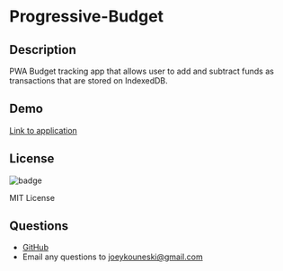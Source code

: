 # Progressive-Budget

## Description
PWA Budget tracking app that allows user to add and subtract funds as transactions that are stored on IndexedDB. 

## Demo

[Link to application](https://dashboard.heroku.com/apps/limitless-garden-70855/)



## License

![badge](https://img.shields.io/static/v1?label=license&message=MIT&color=blue)

MIT License

## Questions
- [GitHub](https://github.com/jkouneski)
- Email any questions to joeykouneski@gmail.com